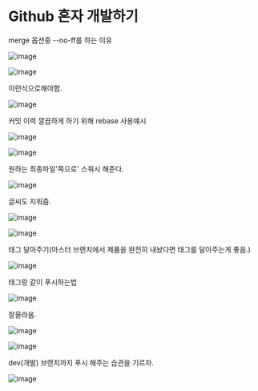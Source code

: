 # Github 혼자 개발하기

merge 옵션중 --no-ff를 하는 이유

![image](https://github.com/user-attachments/assets/6913d07e-b5ab-43d6-95a5-5ebd63fb1a01)

![image](https://github.com/user-attachments/assets/55290583-955f-48a6-ab4d-9b754fe0a77a)

이런식으로해야함.

![image](https://github.com/user-attachments/assets/148d074c-1a70-4438-a268-e66621d48d3b)


커밋 이력 깔끔하게 하기 위해 rebase 사용예시

![image](https://github.com/user-attachments/assets/b8820585-3ecc-4c7b-983d-25720db2b0d2)

![image](https://github.com/user-attachments/assets/ef3b4651-9ff2-4540-889c-85e7fb0789b1)

원하는 최종파일'쪽으로' 스쿼시 해준다.

![image](https://github.com/user-attachments/assets/e693fcf1-1fea-4122-a31c-6aaf67e5e2a6)

글씨도 지워줌.

![image](https://github.com/user-attachments/assets/fae339f7-7550-4d3a-b759-4b3af95e00f9)

![image](https://github.com/user-attachments/assets/c5bfeac2-f23c-4e3e-b471-9d6fde064f3c)

태그 달아주기(마스터 브랜치에서 제품을 완전히 내놨다면 태그를 달아주는게 좋음.)

![image](https://github.com/user-attachments/assets/2f365a07-de4c-41ea-b07f-6c2ee750477a)

태그랑 같이 푸시하는법

![image](https://github.com/user-attachments/assets/4669324d-2205-417b-91cb-2401093e18e9)

잘올라옴.

![image](https://github.com/user-attachments/assets/33915e5c-1b63-4722-9bcd-dd035129eb76)

![image](https://github.com/user-attachments/assets/aa744edd-68fa-49f7-b150-470ba83e7a1f)

dev(개발) 브랜치까지 푸시 해주는 습관을 기르자.

![image](https://github.com/user-attachments/assets/15a7b034-e430-41bc-aa7b-bb7fa3ca692e)

